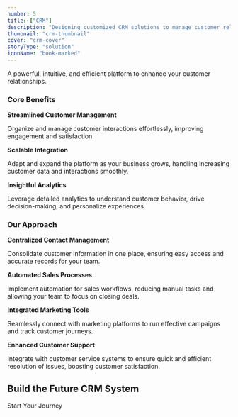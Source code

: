 ```yaml
---
number: 5
title: ["CRM"]
description: "Designing customized CRM solutions to manage customer relationships, improve service, and boost sales."
thumbnail: "crm-thumbnail"
cover: "crm-cover"
storyType: "solution"
iconName: "book-marked"
---
```


A powerful, intuitive, and efficient platform to enhance your customer relationships.

### Core Benefits

**Streamlined Customer Management**

Organize and manage customer interactions effortlessly, improving engagement and satisfaction.

**Scalable Integration**

Adapt and expand the platform as your business grows, handling increasing customer data and interactions smoothly.

**Insightful Analytics**

Leverage detailed analytics to understand customer behavior, drive decision-making, and personalize experiences.

### Our Approach

**Centralized Contact Management**

Consolidate customer information in one place, ensuring easy access and accurate records for your team.

**Automated Sales Processes**

Implement automation for sales workflows, reducing manual tasks and allowing your team to focus on closing deals.

**Integrated Marketing Tools**

Seamlessly connect with marketing platforms to run effective campaigns and track customer journeys.

**Enhanced Customer Support**

Integrate with customer service systems to ensure quick and efficient resolution of issues, boosting customer satisfaction.

## Build the Future CRM System

Start Your Journey
